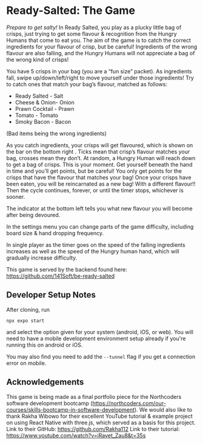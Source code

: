 # Ready-Salted: The Game
*Prepare to get salty!*
In Ready Salted, you play as a plucky little bag of crisps, just trying to 
get some flavour & recognition from the Hungry Humans that come to eat you. 
The aim of the game is to catch the correct ingredients for your flavour of 
crisp, but be careful! Ingredients of the wrong flavour are also falling, 
and the Hungry Humans will not appreciate a bag of the wrong kind of crisps!

You have 5 crisps in your bag (you are a “fun size” packet). As ingredients 
fall, swipe up/down/left/right to move yourself under those ingredients! Try 
to catch ones that match your bag’s flavour, matched as follows:

- Ready Salted - Salt
- Cheese & Onion- Onion
- Prawn Cocktail - Prawn
- Tomato - Tomato
- Smoky Bacon - Bacon

(Bad items being the wrong ingredients)

As you catch ingredients, your crisps will get flavoured, which is shown on 
the bar on the bottom right <!--[MAYBE SHOW PIC OF BAR HERE]-->. Ticks mean 
that crisp’s flavour matches your bag, crosses mean they don’t. At random, a 
Hungry Human will reach down to get a bag of crisps. This is your moment. 
Get yourself beneath the hand in time and you’ll get points, but be careful! 
You only get points for the crisps that have the flavour that matches your 
bag! Once your crisps have been eaten, you will be reincarnated as a new 
bag! With a different flavour!! Then the cycle continues, forever, or until 
the timer stops, whichever is sooner.

The indicator at the bottom left tells you what new flavour you will become 
after being devoured.

In the settings menu you can change parts of the game difficulty, including 
board size & hand dropping frequency.

In single player as the timer goes on the speed of the falling ingredients 
increases as well as the speed of the Hungry human hand, which will 
gradually increase difficulty.

This game is served by the backend found here: https://github.com/141Soft/be-ready-salted


## Developer Setup Notes
After cloning, run
```
npx expo start
```
and select the option given for your system (android, iOS, or web).
You will need to have a mobile development environment setup already if 
you're running this on android or iOS.

You may also find you need to add the `--tunnel` flag if you get a 
connection error on mobile.


## Acknowledgements
This game is being made as a final portfolio piece for the Northcoders 
software development bootcamp 
(https://northcoders.com/our-courses/skills-bootcamp-in-software-development).
We would also like to thank Rakha Wibowo for their excellent YouTube 
tutorial & example project on using React Native with three.js, which served 
as a basis for this project.
Link to their GitHub: https://github.com/Rakha112
Link to their tutorial: https://www.youtube.com/watch?v=iRavet_Zau8&t=35s

